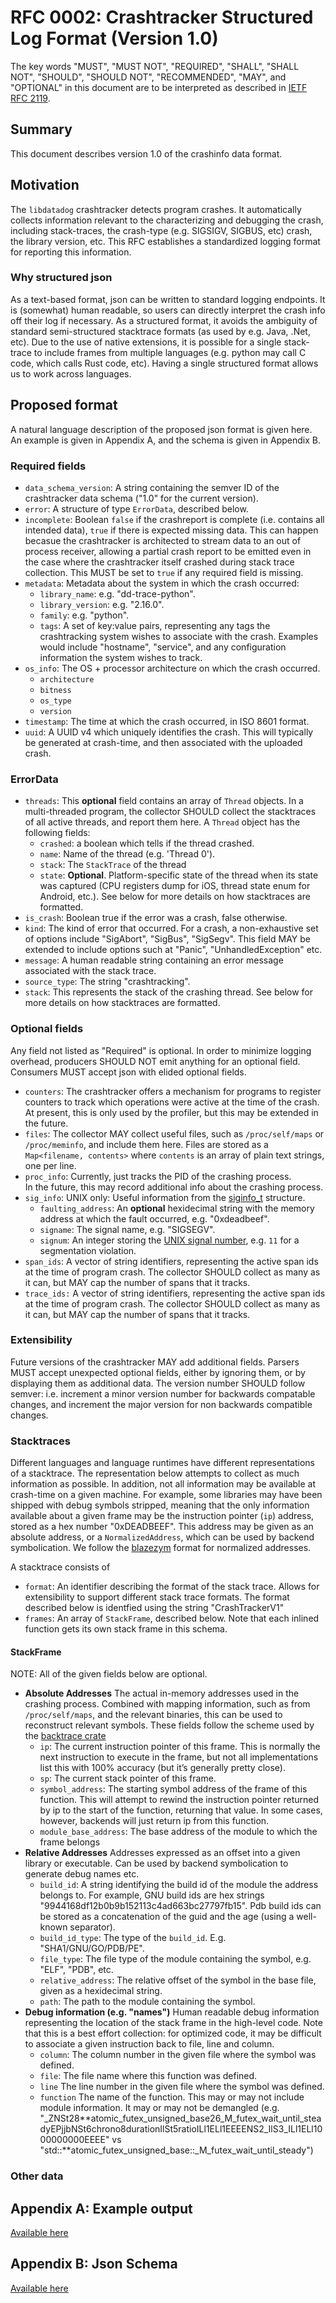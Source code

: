 # RFC 0002: Crashtracker Structured Log Format (Version 1.0)

The key words "MUST", "MUST NOT", "REQUIRED", "SHALL", "SHALL NOT", "SHOULD", "SHOULD NOT", "RECOMMENDED", "MAY", and "OPTIONAL" in this document are to be interpreted as described in [IETF RFC 2119](https://datatracker.ietf.org/doc/html/rfc2119).

## Summary

This document describes version 1.0 of the crashinfo data format.

## Motivation

The `libdatadog` crashtracker detects program crashes.
It automatically collects information relevant to the characterizing and debugging the crash, including stack-traces, the crash-type (e.g. SIGSIGV, SIGBUS, etc) crash, the library version, etc.
This RFC establishes a standardized logging format for reporting this information.

### Why structured json

As a text-based format, json can be written to standard logging endpoints.
It is (somewhat) human readable, so users can directly interpret the crash info off their log if necessary.
As a structured format, it avoids the ambiguity of standard semi-structured stacktrace formats (as used by e.g. Java, .Net, etc).
Due to the use of native extensions, it is possible for a single stack-trace to include frames from multiple languages (e.g. python may call C code, which calls Rust code, etc).
Having a single structured format allows us to work across languages.

## Proposed format

A natural language description of the proposed json format is given here.
An example is given in Appendix A, and the schema is given in Appendix B.

### Required fields

- `data_schema_version`:
  A string containing the semver ID of the crashtracker data schema ("1.0" for the current version).
- `error`:
  A structure of type `ErrorData`, described below.
- `incomplete`:
  Boolean `false` if the crashreport is complete (i.e. contains all intended data), `true` if there is expected missing data.
  This can happen becasue the crashtracker is architected to stream data to an out of process receiver, allowing a partial crash report to be emitted even in the case where the crashtracker itself crashed during stack trace collection.
  This MUST be set to `true` if any required field is missing.
- `metadata`:
  Metadata about the system in which the crash occurred:
  - `library_name`:
    e.g. "dd-trace-python".
  - `library_version`:
    e.g. "2.16.0".
  - `family`:
    e.g. "python".
  - `tags`:
    A set of key:value pairs, representing any tags the crashtracking system wishes to associate with the crash.
    Examples would include "hostname", "service", and any configuration information the system wishes to track.
- `os_info`:
  The OS + processor architecture on which the crash occurred.
  - `architecture`
  - `bitness`
  - `os_type`
  - `version`
- `timestamp`:
  The time at which the crash occurred, in ISO 8601 format.
- `uuid`:
  A UUID v4 which uniquely identifies the crash.
  This will typically be generated at crash-time, and then associated with the uploaded crash.

### ErrorData

- `threads`:
  This **optional** field contains an array of `Thread` objects.
  In a multi-threaded program, the collector SHOULD collect the stacktraces of all active threads, and report them here.
  A `Thread` object has the following fields:
  - `crashed`: a boolean which tells if the thread crashed.
  - `name`: Name of the thread (e.g. 'Thread 0').
  - `stack`: The `StackTrace` of the thread
  - `state`: **Optional**. Platform-specific state of the thread when its state was captured (CPU registers dump for iOS, thread state enum for Android, etc.).
    See below for more details on how stacktraces are formatted.
- `is_crash`:
  Boolean true if the error was a crash, false otherwise.
- `kind`:
  The kind of error that occurred.
  For a crash, a non-exhaustive set of options include "SigAbort", "SigBus", "SigSegv".
  This field MAY be extended to include options such at "Panic", "UnhandledException" etc.
- `message`:
  A human readable string containing an error message associated with the stack trace.
- `source_type`:
  The string "crashtracking".
- `stack`:
  This represents the stack of the crashing thread.
  See below for more details on how stacktraces are formatted.

### Optional fields

Any field not listed as "Required" is optional.
In order to minimize logging overhead, producers SHOULD NOT emit anything for an optional field.
Consumers MUST accept json with elided optional fields.

- `counters`:
  The crashtracker offers a mechanism for programs to register counters to track which operations were active at the time of the crash.
  At present, this is only used by the profiler, but this may be extended in the future.
- `files`:
  The collector MAY collect useful files, such as `/proc/self/maps` or `/proc/meminfo`, and include them here.
  Files are stored as a `Map<filename, contents>` where `contents` is an array of plain text strings, one per line.
- `proc_info`:
  Currently, just tracks the PID of the crashing process.  
   In the future, this may record additional info about the crashing process.
- `sig_info`:
  UNIX only: Useful information from the [siginfo_t](https://man7.org/linux/man-pages/man2/sigaction.2.html) structure.
  - `faulting_address`: An **optional** hexidecimal string with the memory address at which the fault occurred, e.g. "0xdeadbeef".
  - `signame`: The signal name, e.g. "SIGSEGV".
  - `signum`: An integer storing the [UNIX signal number](https://man7.org/linux/man-pages/man7/signal.7.html), e.g. `11` for a segmentation violation.
- `span_ids`:
  A vector of string identifiers, representing the active span ids at the time of program crash.
  The collector SHOULD collect as many as it can, but MAY cap the number of spans that it tracks.
- `trace_ids:`
  A vector of string identifiers, representing the active span ids at the time of program crash.
  The collector SHOULD collect as many as it can, but MAY cap the number of spans that it tracks.

### Extensibility

Future versions of the crashtracker MAY add additional fields.
Parsers MUST accept unexpected optional fields, either by ignoring them, or by displaying them as additional data.
The version number SHOULD follow semver: i.e. increment a minor version number for backwards compatable changes, and increment the major version for non backwards compatible changes.

### Stacktraces

Different languages and language runtimes have different representations of a stacktrace.
The representation below attempts to collect as much information as possible.
In addition, not all information may be available at crash-time on a given machine.
For example, some libraries may have been shipped with debug symbols stripped, meaning that the only information available about a given frame may be the instruction pointer (`ip`) address, stored as a hex number "0xDEADBEEF".
This address may be given as an absolute address, or a `NormalizedAddress`, which can be used by backend symbolication.
We follow the [blazezym](https://github.com/libbpf/blazesym) format for normalized addresses.

A stacktrace consists of

- `format`:
  An identifier describing the format of the stack trace.
  Allows for extensibility to support different stack trace formats.
  The format described below is identfied using the string "CrashTrackerV1"
- `frames`:
  An array of `StackFrame`, described below.
  Note that each inlined function gets its own stack frame in this schema.

#### StackFrame

NOTE: All of the given fields below are optional.

- **Absolute Addresses**
  The actual in-memory addresses used in the crashing process.
  Combined with mapping information, such as from `/proc/self/maps`, and the relevant binaries, this can be used to reconstruct relevant symbols.
  These fields follow the scheme used by the [backtrace crate](https://docs.rs/backtrace/latest/backtrace/struct.Frame.html)
  - `ip`:
    The current instruction pointer of this frame.
    This is normally the next instruction to execute in the frame, but not all implementations list this with 100% accuracy (but it’s generally pretty close).
  - `sp`:
    The current stack pointer of this frame.
  - `symbol_address`:
    The starting symbol address of the frame of this function.
    This will attempt to rewind the instruction pointer returned by ip to the start of the function, returning that value.
    In some cases, however, backends will just return ip from this function.
  - `module_base_address`:
    The base address of the module to which the frame belongs
- **Relative Addresses**
  Addresses expressed as an offset into a given library or executable.
  Can be used by backend symbolication to generate debug names etc.
  - `build_id`:
    A string identifying the build id of the module the address belongs to.
    For example, GNU build ids are hex strings "9944168df12b0b9b152113c4ad663bc27797fb15".
    Pdb build ids can be stored as a concatenation of the guid and the age (using a well-known separator).
  - `build_id_type`:
    The type of the `build_id`. E.g. "SHA1/GNU/GO/PDB/PE".
  - `file_type`: The file type of the module containing the symbol, e.g. "ELF", "PDB", etc.
  - `relative_address`: The relative offset of the symbol in the base file, given as a hexidecimal string.
  - `path`: The path to the module containing the symbol.
- **Debug information (e.g. "names")**
  Human readable debug information representing the location of the stack frame in the high-level code.
  Note that this is a best effort collection: for optimized code, it may be difficult to associate a given instruction back to file, line and column.
  - `column`:
    The column number in the given file where the symbol was defined.
  - `file`:
    The file name where this function was defined.
  - `line`
    The line number in the given file where the symbol was defined.
  - `function`
    The name of the function.
    This may or may not include module information.
    It may or may not be demangled (e.g. "\_ZNSt28**atomic_futex_unsigned_base26_M_futex_wait_until_steadyEPjjbNSt6chrono8durationIlSt5ratioILl1ELl1EEEENS2_IlS3_ILl1ELl1000000000EEEE" vs "std::**atomic_futex_unsigned_base::\_M_futex_wait_until_steady")

### Other data

## Appendix A: Example output

[Available here](artifacts/0002-crashtracker-example.json)

## Appendix B: Json Schema

[Available here](artifacts/0002-crashtracker-schema.json)
